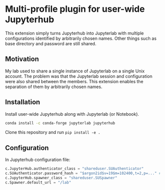 # Multi-profile plugin for user-wide Jupyterhub

This extension simply turns Jupyterhub into Jupyterlab with multiple configurations identified by arbitrarily chosen names. Other things such as base directory and password are still shared.

## Motivation

My lab used to share a single instance of Jupyterlab on a single Unix account. The problem was that the Jupyterlab session and configuration were also shared between the members. This extension enables the separation of them by arbitrarily chosen names.

## Installation

Install user-wide Jupyterhub along with Jupyterlab (or Notebook).

```bash
conda install -c conda-forge jupyterlab jupyterhub
```

Clone this repository and run `pip install -e .`

## Configuration

In Jupyterhub configuration file:

```py
c.JupyterHub.authenticator_class = "shareduser.SUAuthenticator"
c.SUAuthenticator.password_hash = "$argon2id$v=19$m=102400,t=2,p=..." # generated by argon2
c.JupyterHub.spawner_class = "shareduser.SUSpawner"
c.Spawner.default_url = "/lab"
```
